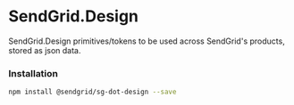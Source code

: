 # SendGrid.Design

SendGrid.Design primitives/tokens to be used across SendGrid's products, stored as json data.

### Installation
```sh
npm install @sendgrid/sg-dot-design --save
```
